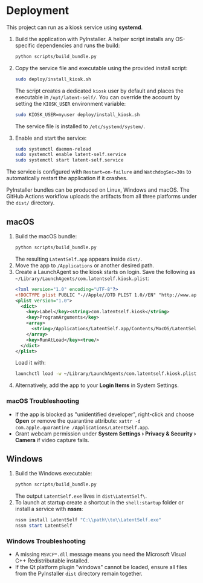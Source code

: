 # Deployment

This project can run as a kiosk service using **systemd**.

1. Build the application with PyInstaller. A helper script installs any
   OS-specific dependencies and runs the build:
   ```bash
   python scripts/build_bundle.py
   ```
2. Copy the service file and executable using the provided install script:
   ```bash
   sudo deploy/install_kiosk.sh
   ```
   The script creates a dedicated `kiosk` user by default and places the
   executable in `/opt/latent-self/`. You can override the account by setting
   the `KIOSK_USER` environment variable:
   ```bash
   sudo KIOSK_USER=myuser deploy/install_kiosk.sh
   ```
   The service file is installed to `/etc/systemd/system/`.

3. Enable and start the service:
   ```bash
   sudo systemctl daemon-reload
   sudo systemctl enable latent-self.service
   sudo systemctl start latent-self.service
   ```

The service is configured with `Restart=on-failure` and `WatchdogSec=30s`
to automatically restart the application if it crashes.

PyInstaller bundles can be produced on Linux, Windows and macOS. The GitHub
Actions workflow uploads the artifacts from all three platforms under the
`dist/` directory.

## macOS

1. Build the macOS bundle:
   ```bash
   python scripts/build_bundle.py
   ```
   The resulting `LatentSelf.app` appears inside `dist/`.
2. Move the app to `/Applications` or another desired path.
3. Create a LaunchAgent so the kiosk starts on login. Save the following
   as `~/Library/LaunchAgents/com.latentself.kiosk.plist`:
   ```xml
   <?xml version="1.0" encoding="UTF-8"?>
   <!DOCTYPE plist PUBLIC "-//Apple//DTD PLIST 1.0//EN" "http://www.apple.com/DTDs/PropertyList-1.0.dtd">
   <plist version="1.0">
     <dict>
       <key>Label</key><string>com.latentself.kiosk</string>
       <key>ProgramArguments</key>
       <array>
         <string>/Applications/LatentSelf.app/Contents/MacOS/LatentSelf</string>
       </array>
       <key>RunAtLoad</key><true/>
     </dict>
   </plist>
   ```
   Load it with:
   ```bash
   launchctl load -w ~/Library/LaunchAgents/com.latentself.kiosk.plist
   ```
4. Alternatively, add the app to your **Login Items** in System Settings.

### macOS Troubleshooting
- If the app is blocked as "unidentified developer", right-click and choose
  **Open** or remove the quarantine attribute:
  `xattr -d com.apple.quarantine /Applications/LatentSelf.app`.
- Grant webcam permission under **System Settings › Privacy & Security › Camera** if video capture fails.

## Windows

1. Build the Windows executable:
   ```bash
   python scripts/build_bundle.py
   ```
   The output `LatentSelf.exe` lives in `dist\LatentSelf\`.
2. To launch at startup create a shortcut in the `shell:startup` folder or
   install a service with **nssm**:
   ```powershell
   nssm install LatentSelf "C:\\path\\to\\LatentSelf.exe"
   nssm start LatentSelf
   ```

### Windows Troubleshooting
- A missing `MSVCP*.dll` message means you need the Microsoft Visual C++
  Redistributable installed.
- If the Qt platform plugin "windows" cannot be loaded, ensure all files from
  the PyInstaller `dist` directory remain together.
